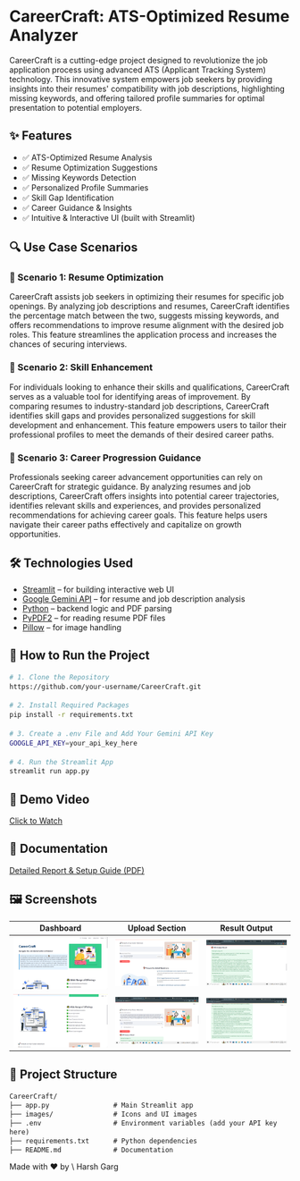 # CareerCraft: ATS-Optimized Resume Analyzer

CareerCraft is a cutting-edge project designed to revolutionize the job application process using advanced ATS (Applicant Tracking System) technology. This innovative system empowers job seekers by providing insights into their resumes' compatibility with job descriptions, highlighting missing keywords, and offering tailored profile summaries for optimal presentation to potential employers.

## ✨ Features

* ✅ ATS-Optimized Resume Analysis
* ✅ Resume Optimization Suggestions
* ✅ Missing Keywords Detection
* ✅ Personalized Profile Summaries
* ✅ Skill Gap Identification
* ✅ Career Guidance & Insights
* ✅ Intuitive & Interactive UI (built with Streamlit)

## 🔍 Use Case Scenarios

### 📌 Scenario 1: Resume Optimization

CareerCraft assists job seekers in optimizing their resumes for specific job openings. By analyzing job descriptions and resumes, CareerCraft identifies the percentage match between the two, suggests missing keywords, and offers recommendations to improve resume alignment with the desired job roles. This feature streamlines the application process and increases the chances of securing interviews.

### 📌 Scenario 2: Skill Enhancement

For individuals looking to enhance their skills and qualifications, CareerCraft serves as a valuable tool for identifying areas of improvement. By comparing resumes to industry-standard job descriptions, CareerCraft identifies skill gaps and provides personalized suggestions for skill development and enhancement. This feature empowers users to tailor their professional profiles to meet the demands of their desired career paths.

### 📌 Scenario 3: Career Progression Guidance

Professionals seeking career advancement opportunities can rely on CareerCraft for strategic guidance. By analyzing resumes and job descriptions, CareerCraft offers insights into potential career trajectories, identifies relevant skills and experiences, and provides personalized recommendations for achieving career goals. This feature helps users navigate their career paths effectively and capitalize on growth opportunities.

## 🛠️ Technologies Used

* [Streamlit](https://streamlit.io) – for building interactive web UI
* [Google Gemini API](https://ai.google.dev/) – for resume and job description analysis
* [Python](https://www.python.org/) – backend logic and PDF parsing
* [PyPDF2](https://pypi.org/project/PyPDF2/) – for reading resume PDF files
* [Pillow](https://pypi.org/project/Pillow/) – for image handling

## 🚀 How to Run the Project

```bash
# 1. Clone the Repository
https://github.com/your-username/CareerCraft.git

# 2. Install Required Packages
pip install -r requirements.txt

# 3. Create a .env File and Add Your Gemini API Key
GOOGLE_API_KEY=your_api_key_here

# 4. Run the Streamlit App
streamlit run app.py
```

## 🎥 Demo Video

[Click to Watch](https://drive.google.com/file/d/1lshz2xTg0vHCvF61sKaPlXIUX8--Vm49/view?usp=sharing)

## 📄 Documentation

[Detailed Report & Setup Guide (PDF)](https://www.example.com/documentation.pdf)

## 🖼️ Screenshots

| Dashboard                   | Upload Section              | Result Output               |
| --------------------------- | --------------------------- | --------------------------- |
| ![Banner](output/ui/intro.png) | ![Upload](output/ui/upload.png) | ![Result](output/result/result1.png) |
| ![Feature](output/ui/feature.png) | ![Upload](output/result/inputData.png) | ![Result](output/result/result2.png) |
## 📁 Project Structure

```
CareerCraft/
├── app.py                # Main Streamlit app
├── images/               # Icons and UI images
├── .env                  # Environment variables (add your API key here)
├── requirements.txt      # Python dependencies
├── README.md             # Documentation
```

Made with ❤️ by \ Harsh Garg
